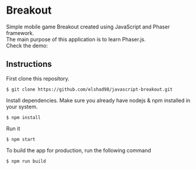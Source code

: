 # Breakout

Simple mobile game Breakout created using JavaScript and Phaser framework.   
The main purpose of this application is to learn Phaser.js.    
Check the demo:        

## Instructions

First clone this repository.    
```
$ git clone https://github.com/elshad98/javascript-breakout.git
```  
Install dependencies. Make sure you already have nodejs & npm installed in your system.  
```
$ npm install
```  
Run it
```
$ npm start
```  
To build the app for production, run the following command  
```
$ npm run build
```  
